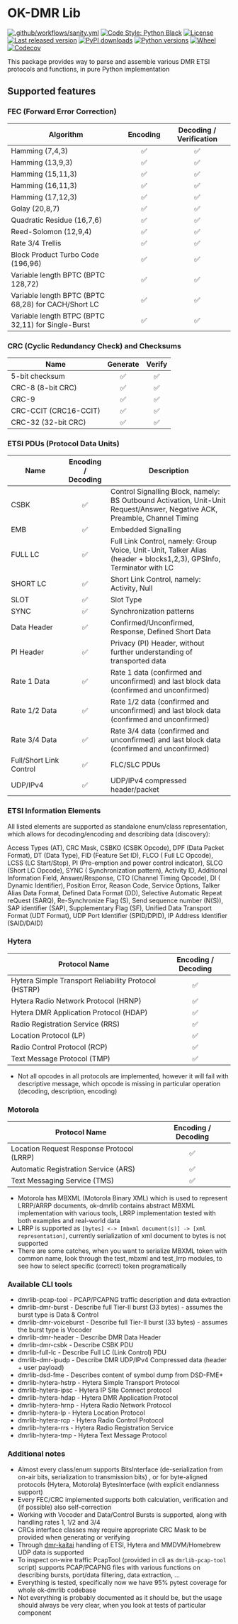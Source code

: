 # OK-DMR Lib

[![.github/workflows/sanity.yml](https://img.shields.io/github/actions/workflow/status/OK-DMR/ok-dmrlib/sanity.yml?style=flat-square&branch=master)](https://github.com/OK-DMR/ok-dmrlib/actions)
[![Code Style: Python Black](https://img.shields.io/badge/code%20style-black-000000.svg?style=flat-square)](https://github.com/psf/black)
[![License](https://img.shields.io/github/license/OK-DMR/ok-dmrlib?style=flat-square)](https://github.com/OK-DMR/ok-dmrlib/blob/master/LICENSE)
[![Last released version](https://img.shields.io/pypi/v/ok-dmrlib?style=flat-square)](https://pypi.org/project/ok-dmrlib/)
[![PyPI downloads](https://img.shields.io/pypi/dd/ok-dmrlib?style=flat-square)](https://libraries.io/pypi/ok-dmrlib)
[![Python versions](https://img.shields.io/pypi/pyversions/ok-dmrlib?style=flat-square)](https://pypi.org/project/ok-dmrlib/)
[![Wheel](https://img.shields.io/pypi/wheel/ok-dmrlib?style=flat-square)](https://pypi.org/project/ok-dmrlib/#files)
[![Codecov](https://img.shields.io/codecov/c/github/ok-dmr/ok-dmrlib?style=flat-square)](https://app.codecov.io/gh/OK-DMR/ok-dmrlib)

This package provides way to parse and assemble various DMR ETSI protocols and functions, in pure Python implementation

## Supported features

### FEC (Forward Error Correction)

| Algorithm                                           | Encoding | Decoding / Verification |
|-----------------------------------------------------|:--------:|:-----------------------:|
| Hamming (7,4,3)                                     |    ✅     |            ✅            |
| Hamming (13,9,3)                                    |    ✅     |            ✅            |
| Hamming (15,11,3)                                   |    ✅     |            ✅            |
| Hamming (16,11,3)                                   |    ✅     |            ✅            |
| Hamming (17,12,3)                                   |    ✅     |            ✅            |
| Golay (20,8,7)                                      |    ✅     |            ✅            |
| Quadratic Residue (16,7,6)                          |    ✅     |            ✅            |
| Reed-Solomon (12,9,4)                               |    ✅     |            ✅            |
| Rate 3/4 Trellis                                    |    ✅     |            ✅            |
| Block Product Turbo Code (196,96)                   |    ✅     |            ✅            |
| Variable length BPTC (BPTC 128,72)                  |    ✅     |            ✅            |
| Variable length BPTC (BPTC 68,28) for CACH/Short LC |    ✅     |            ✅            |
| Variable length BTPC (BPTC 32,11) for Single-Burst  |    ✅     |            ✅            |

### CRC (Cyclic Redundancy Check) and Checksums

| Name                  | Generate | Verify |
|-----------------------|:--------:|:------:|
| 5-bit checksum        |    ✅     |   ✅    |
| CRC-8 (8-bit CRC)     |    ✅     |   ✅    |
| CRC-9                 |    ✅     |   ✅    |
| CRC-CCIT (CRC16-CCIT) |    ✅     |   ✅    |
| CRC-32 (32-bit CRC)   |    ✅     |   ✅    |

### ETSI PDUs (Protocol Data Units)

| Name                    | Encoding / Decoding | Description                                                                                                                | 
|-------------------------|:-------------------:|----------------------------------------------------------------------------------------------------------------------------|
| CSBK                    |          ✅          | Control Signalling Block, namely: BS Outbound Activation, Unit-Unit Request/Answer, Negative ACK, Preamble, Channel Timing |
| EMB                     |          ✅          | Embedded Signalling                                                                                                        |
| FULL&nbsp;LC            |          ✅          | Full Link Control, namely: Group Voice, Unit-Unit, Talker Alias (header + blocks1,2,3), GPSInfo, Terminator with LC        |
| SHORT&nbsp;LC           |          ✅          | Short Link Control, namely: Activity, Null                                                                                 |
| SLOT                    |          ✅          | Slot Type                                                                                                                  |
| SYNC                    |          ✅          | Synchronization patterns                                                                                                   |
| Data&nbsp;Header        |          ✅          | Confirmed/Unconfirmed, Response, Defined Short Data                                                                        |
| PI&nbsp;Header          |          ✅          | Privacy (PI) Header, without further understanding of transported data                                                     |
| Rate&nbsp;1&nbsp;Data   |          ✅          | Rate 1 data (confirmed and unconfirmed) and last block data (confirmed and unconfirmed)                                    |
| Rate&nbsp;1/2&nbsp;Data |          ✅          | Rate 1/2 data (confirmed and unconfirmed) and last block data (confirmed and unconfirmed)                                  |
| Rate&nbsp;3/4&nbsp;Data |          ✅          | Rate 3/4 data (confirmed and unconfirmed) and last block data (confirmed and unconfirmed)                                  |
| Full/Short Link Control |          ✅          | FLC/SLC PDUs                                                                                                               |
| UDP/IPv4                |          ✅          | UDP/IPv4 compressed header/packet                                                                                          |

### ETSI Information Elements

All listed elements are supported as standalone enum/class representation, which allows for decoding/encoding and
describing data (discovery):

Access Types (AT), CRC Mask, CSBKO (CSBK Opcode), DPF (Data Packet Format), DT (Data Type), FID (Feature Set ID), FLCO (
Full LC Opcode), LCSS (LC Start/Stop), PI (Pre-emption and power control indicator), SLCO (Short LC Opcode), SYNC (
Synchronization pattern), Activity ID, Additional Information Field, Answer/Response, CTO (Channel Timing Opcode), DI (
Dynamic Identifier), Position Error, Reason Code, Service Options, Talker Alias Data Format, Defined Data Format (DD),
Selective Automatic Repeat reQuest (SARQ),
Re-Synchronize Flag (S), Send sequence number (N(S)), SAP identifier (SAP), Supplementary Flag (SF), Unified Data
Transport Format (UDT Format), UDP Port Identifier (SPID/DPID), IP Address Identifier (SAID/DAID)

### Hytera

| Protocol Name                                        | Encoding / Decoding | 
|------------------------------------------------------|:-------------------:|
| Hytera Simple Transport Reliability Protocol (HSTRP) |          ✅          |
| Hytera Radio Network Protocol (HRNP)                 |          ✅          |
| Hytera DMR Application Protocol (HDAP)               |          ✅          |
| Radio Registration Service (RRS)                     |          ✅          |
| Location Protocol (LP)                               |          ✅          |
| Radio Control Protocol (RCP)                         |          ✅          |
| Text Message Protocol (TMP)                          |          ✅          |

- Not all opcodes in all protocols are implemented, however it will fail with descriptive message, which opcode is
  missing in particular operation (decoding, description, encoding)

### Motorola

| Protocol Name                             | Encoding / Decoding | 
|-------------------------------------------|:-------------------:|
| Location Request Response Protocol (LRRP) |          ✅          |
| Automatic Registration Service (ARS)      |          ✅          |
| Text Messaging Service (TMS)              |          ✅          |

- Motorola has MBXML (Motorola Binary XML) which is used to represent LRRP/ARRP documents, ok-dmrlib contains abstract
  MBXML implementation with various tools, LRRP implementation tested with both examples and real-world data
- LRRP is supported as `[bytes] <-> [mbxml document(s)] -> [xml representation]`, currently serialization of xml
  document to bytes is not supported
- There are some catches, when you want to serialize MBXML token with common name, look through the test_mbxml and
  test_lrrp modules, to see how to select specific (correct) token programatically

### Available CLI tools

- dmrlib-pcap-tool - PCAP/PCAPNG traffic description and data extraction
- dmrlib-dmr-burst - Describe full Tier-II burst (33 bytes) - assumes the burst type is Data &amp; Control
- dmrlib-dmr-voiceburst - Describe full Tier-II burst (33 bytes) - assumes the burst type is Vocoder
- dmrlib-dmr-header - Describe DMR Data Header
- dmrlib-dmr-csbk - Describe CSBK PDU
- dmrlib-full-lc - Describe Full LC (Link Control) PDU
- dmrlib-dmr-ipudp - Describe DMR UDP/IPv4 Compressed data (header + user payload)
- dmrlib-dsd-fme - Describes content of symbol dump from DSD-FME+
- dmrlib-hytera-hstrp - Hytera Simple Transport Protocol
- dmrlib-hytera-ipsc - Hytera IP Site Connect protocol
- dmrlib-hytera-hdap - Hytera DMR Application Protocol
- dmrlib-hytera-hrnp - Hytera Radio Network Protocol
- dmrlib-hytera-lp - Hytera Location Protocol
- dmrlib-hytera-rcp - Hytera Radio Control Protocol
- dmrlib-hytera-rrs - Hytera Radio Registration Service
- dmrlib-hytera-tmp - Hytera Text Message Protocol

### Additional notes

- Almost every class/enum supports BitsInterface (de-serialization from on-air bits, serialization to transmission bits)
  , or for byte-aligned protocols (Hytera, Motorola) BytesInterface (with explicit endianness support)
- Every FEC/CRC implemented supports both calculation, verification and (if possible) also self-correction
- Working with Vocoder and Data/Control Bursts is supported, along with handling rates 1, 1/2 and 3/4
- CRCs interface classes may require appropriate CRC Mask to be provided when generating or verifying
- Through [dmr-kaitai](https://github.com/ok-dmr/dmr-kaitai) handling of ETSI, Hytera and MMDVM/Homebrew UDP data is
  supported
- To inspect on-wire traffic PcapTool (provided in cli as `dmrlib-pcap-tool` script) supports PCAP/PCAPNG files with
  various functions on describing bursts, port/data filtering, data extraction, ...
- Everything is tested, specifically now we have 95% pytest coverage for whole ok-dmrlib codebase
- Not everything is probably documented as it should be, but the usage should always be very clear, when you look at
  tests of particular component
